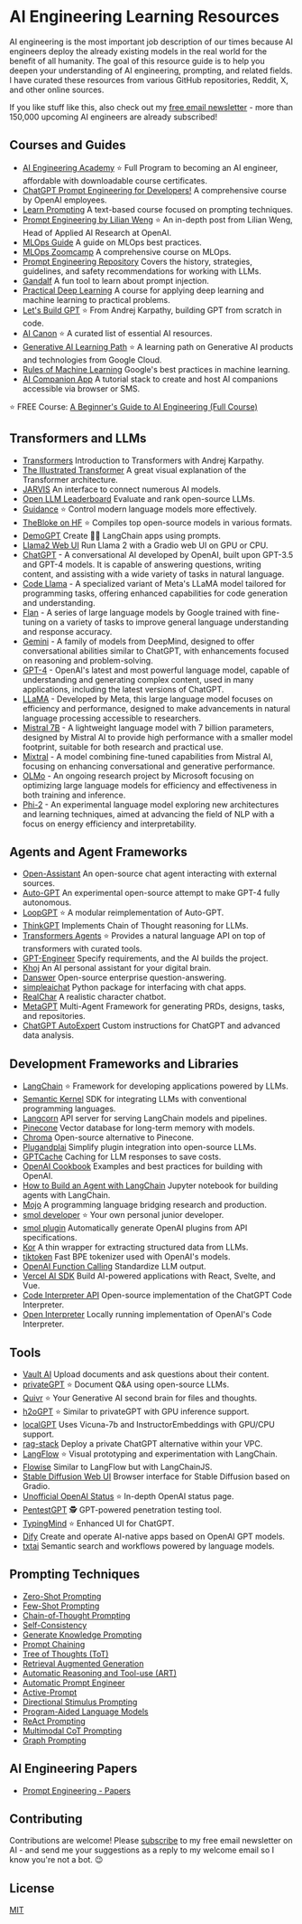 # AI Engineering Learning Resources

AI engineering is the most important job description of our times because AI engineers deploy the already existing models in the real world for the benefit of all humanity. The goal of this resource guide is to help you deepen your understanding of AI engineering, prompting, and related fields. I have curated these resources from various GitHub repositories, Reddit, X, and other online sources. 

If you like stuff like this, also check out my [free email newsletter](https://blog.finxter.com/) - more than 150,000 upcoming AI engineers are already subscribed!

## Courses and Guides
- [AI Engineering Academy](https://academy.finxter.com) ⭐ Full Program to becoming an AI engineer, affordable with downloadable course certificates.
- [ChatGPT Prompt Engineering for Developers!](https://www.deeplearning.ai/) A comprehensive course by OpenAI employees.
- [Learn Prompting](https://learnprompting.org/) A text-based course focused on prompting techniques.
- [Prompt Engineering by Lilian Weng](https://lilianweng.github.io/posts/2023-03-15-prompt-engineering/) ⭐ An in-depth post from Lilian Weng, Head of Applied AI Research at OpenAI.
- [MLOps Guide](https://github.com/Nyandwi/machine_learning_complete/blob/main/010_mlops/1_mlops_guide.md) A guide on MLOps best practices.
- [MLOps Zoomcamp](https://github.com/DataTalksClub/mlops-zoomcamp) A comprehensive course on MLOps.
- [Prompt Engineering Repository](https://github.com/brexhq/prompt-engineering) Covers the history, strategies, guidelines, and safety recommendations for working with LLMs.
- [Gandalf](https://gandalf.lakera.ai/) A fun tool to learn about prompt injection.
- [Practical Deep Learning](https://course.fast.ai/) A course for applying deep learning and machine learning to practical problems.
- [Let's Build GPT](https://www.youtube.com/watch?v=kCc8FmEb1nY) ⭐ From Andrej Karpathy, building GPT from scratch in code.
- [AI Canon](https://a16z.com/2023/05/25/ai-canon/) ⭐ A curated list of essential AI resources.
- [Generative AI Learning Path](https://www.cloudskillsboost.google/paths/118) ⭐ A learning path on Generative AI products and technologies from Google Cloud.
- [Rules of Machine Learning](https://developers.google.com/machine-learning/guides/rules-of-ml) Google's best practices in machine learning.
- [AI Companion App](https://github.com/a16z-infra/companion-app) A tutorial stack to create and host AI companions accessible via browser or SMS.

⭐ FREE Course: [A Beginner's Guide to AI Engineering (Full Course)](https://academy.finxter.com/course/full-course/)


## Transformers and LLMs
- [Transformers](https://www.youtube.com/watch?v=XfpMkf4rD6E) Introduction to Transformers with Andrej Karpathy.
- [The Illustrated Transformer](https://jalammar.github.io/illustrated-transformer/) A great visual explanation of the Transformer architecture.
- [JARVIS](https://github.com/microsoft/JARVIS) An interface to connect numerous AI models.
- [Open LLM Leaderboard](https://huggingface.co/spaces/HuggingFaceH4/open_llm_leaderboard) Evaluate and rank open-source LLMs.
- [Guidance](https://github.com/microsoft/guidance) ⭐ Control modern language models more effectively.
- [TheBloke on HF](https://huggingface.co/TheBloke) ⭐ Compiles top open-source models in various formats.
- [DemoGPT](https://github.com/melih-unsal/DemoGPT) Create 🦜️🔗 LangChain apps using prompts.
- [Llama2 Web UI](https://github.com/liltom-eth/llama2-webui) Run Llama 2 with a Gradio web UI on GPU or CPU.
- [ChatGPT](https://openai.com/chatgpt) - A conversational AI developed by OpenAI, built upon GPT-3.5 and GPT-4 models. It is capable of answering questions, writing content, and assisting with a wide variety of tasks in natural language.
- [Code Llama](https://ai.meta.com/llama/) - A specialized variant of Meta's LLaMA model tailored for programming tasks, offering enhanced capabilities for code generation and understanding.
- [Flan](https://github.com/google-research/t5x) - A series of large language models by Google trained with fine-tuning on a variety of tasks to improve general language understanding and response accuracy.
- [Gemini](https://www.deepmind.com/research/case-studies/gemini) - A family of models from DeepMind, designed to offer conversational abilities similar to ChatGPT, with enhancements focused on reasoning and problem-solving.
- [GPT-4](https://platform.openai.com/docs/models/gpt-4) - OpenAI's latest and most powerful language model, capable of understanding and generating complex content, used in many applications, including the latest versions of ChatGPT.
- [LLaMA](https://ai.meta.com/llama/) - Developed by Meta, this large language model focuses on efficiency and performance, designed to make advancements in natural language processing accessible to researchers.
- [Mistral 7B](https://www.mistral.ai/) - A lightweight language model with 7 billion parameters, designed by Mistral AI to provide high performance with a smaller model footprint, suitable for both research and practical use.
- [Mixtral](https://www.mistral.ai/mixtral) - A model combining fine-tuned capabilities from Mistral AI, focusing on enhancing conversational and generative performance.
- [OLMo](https://www.microsoft.com/en-us/research/project/olm/) - An ongoing research project by Microsoft focusing on optimizing large language models for efficiency and effectiveness in both training and inference.
- [Phi-2](https://phi-models.org/) - An experimental language model exploring new architectures and learning techniques, aimed at advancing the field of NLP with a focus on energy efficiency and interpretability.


## Agents and Agent Frameworks
- [Open-Assistant](https://github.com/LAION-AI/Open-Assistant) An open-source chat agent interacting with external sources.
- [Auto-GPT](https://github.com/Significant-Gravitas/Auto-GPT) An experimental open-source attempt to make GPT-4 fully autonomous.
- [LoopGPT](https://github.com/farizrahman4u/loopgpt) ⭐ A modular reimplementation of Auto-GPT.
- [ThinkGPT](https://github.com/jina-ai/thinkgpt) Implements Chain of Thought reasoning for LLMs.
- [Transformers Agents](https://huggingface.co/docs/transformers/transformers_agents) ⭐ Provides a natural language API on top of transformers with curated tools.
- [GPT-Engineer](https://github.com/AntonOsika/gpt-engineer) Specify requirements, and the AI builds the project.
- [Khoj](https://github.com/khoj-ai/khoj) An AI personal assistant for your digital brain.
- [Danswer](https://github.com/danswer-ai/danswer) Open-source enterprise question-answering.
- [simpleaichat](https://github.com/minimaxir/simpleaichat) Python package for interfacing with chat apps.
- [RealChar](https://github.com/Shaunwei/RealChar) A realistic character chatbot.
- [MetaGPT](https://github.com/geekan/MetaGPT) Multi-Agent Framework for generating PRDs, designs, tasks, and repositories.
- [ChatGPT AutoExpert](https://github.com/spdustin/ChatGPT-AutoExpert) Custom instructions for ChatGPT and advanced data analysis.

## Development Frameworks and Libraries
- [LangChain](https://github.com/hwchase17/langchain) ⭐ Framework for developing applications powered by LLMs.
- [Semantic Kernel](https://github.com/microsoft/semantic-kernel) SDK for integrating LLMs with conventional programming languages.
- [Langcorn](https://github.com/msoedov/langcorn) API server for serving LangChain models and pipelines.
- [Pinecone](https://www.pinecone.io/) Vector database for long-term memory with models.
- [Chroma](https://www.trychroma.com/) Open-source alternative to Pinecone.
- [Plugandplai](https://github.com/edreisMD/plugnplai) Simplify plugin integration into open-source LLMs.
- [GPTCache](https://github.com/zilliztech/GPTCache) Caching for LLM responses to save costs.
- [OpenAI Cookbook](https://github.com/openai/openai-cookbook) Examples and best practices for building with OpenAI.
- [How to Build an Agent with LangChain](https://github.com/openai/openai-cookbook/blob/main/examples/How_to_build_a_tool-using_agent_with_Langchain.ipynb) Jupyter notebook for building agents with LangChain.
- [Mojo](https://docs.modular.com/mojo/) A programming language bridging research and production.
- [smol developer](https://github.com/smol-ai/developer) ⭐ Your own personal junior developer.
- [smol plugin](https://github.com/gmchad/smol-plugin) Automatically generate OpenAI plugins from API specifications.
- [Kor](https://eyurtsev.github.io/kor/tutorial.html) A thin wrapper for extracting structured data from LLMs.
- [tiktoken](https://github.com/openai/tiktoken) Fast BPE tokenizer used with OpenAI's models.
- [OpenAI Function Calling](https://platform.openai.com/docs/guides/gpt/function-calling) Standardize LLM output.
- [Vercel AI SDK](https://github.com/vercel-labs/ai) Build AI-powered applications with React, Svelte, and Vue.
- [Code Interpreter API](https://github.com/shroominic/codeinterpreter-api) Open-source implementation of the ChatGPT Code Interpreter.
- [Open Interpreter](https://github.com/KillianLucas/open-interpreter/) Locally running implementation of OpenAI's Code Interpreter.

## Tools
- [Vault AI](https://github.com/pashpashpash/vault-ai) Upload documents and ask questions about their content.
- [privateGPT](https://github.com/imartinez/privateGPT) ⭐ Document Q&A using open-source LLMs.
- [Quivr](https://github.com/StanGirard/quivr) ⭐ Your Generative AI second brain for files and thoughts.
- [h2oGPT](https://github.com/h2oai/h2ogpt) ⭐ Similar to privateGPT with GPU inference support.
- [localGPT](https://github.com/PromtEngineer/localGPT) Uses Vicuna-7b and InstructorEmbeddings with GPU/CPU support.
- [rag-stack](https://github.com/psychic-api/rag-stack) Deploy a private ChatGPT alternative within your VPC.
- [LangFlow](https://github.com/logspace-ai/langflow) ⭐ Visual prototyping and experimentation with LangChain.
- [Flowise](https://github.com/FlowiseAI/Flowise) Similar to LangFlow but with LangChainJS.
- [Stable Diffusion Web UI](https://github.com/AUTOMATIC1111/stable-diffusion-webui) Browser interface for Stable Diffusion based on Gradio.
- [Unofficial OpenAI Status](https://openai-status.llm-utils.org/) ⭐ In-depth OpenAI status page.
- [PentestGPT](https://github.com/GreyDGL/PentestGPT) 🕵️ GPT-powered penetration testing tool.
- [TypingMind](https://www.typingmind.com/) ⭐ Enhanced UI for ChatGPT.
- [Dify](https://github.com/langgenius/dify) Create and operate AI-native apps based on OpenAI GPT models.
- [txtai](https://github.com/neuml/txtai) Semantic search and workflows powered by language models.

## Prompting Techniques
- [Zero-Shot Prompting](https://www.promptingguide.ai/techniques/zeroshot)
- [Few-Shot Prompting](https://www.promptingguide.ai/techniques/fewshot)
- [Chain-of-Thought Prompting](https://www.promptingguide.ai/techniques/cot)
- [Self-Consistency](https://www.promptingguide.ai/techniques/consistency)
- [Generate Knowledge Prompting](https://www.promptingguide.ai/techniques/knowledge)
- [Prompt Chaining](https://www.promptingguide.ai/techniques/prompt_chaining)
- [Tree of Thoughts (ToT)](https://www.promptingguide.ai/techniques/tot)
- [Retrieval Augmented Generation](https://www.promptingguide.ai/techniques/rag)
- [Automatic Reasoning and Tool-use (ART)](https://www.promptingguide.ai/techniques/art)
- [Automatic Prompt Engineer](https://www.promptingguide.ai/techniques/ape)
- [Active-Prompt](https://www.promptingguide.ai/techniques/activeprompt)
- [Directional Stimulus Prompting](https://www.promptingguide.ai/techniques/dsp)
- [Program-Aided Language Models](https://www.promptingguide.ai/techniques/pal)
- [ReAct Prompting](https://www.promptingguide.ai/techniques/react)
- [Multimodal CoT Prompting](https://www.promptingguide.ai/techniques/multimodalcot)
- [Graph Prompting](https://www.promptingguide.ai/techniques/graph)

## AI Engineering Papers
- [Prompt Engineering - Papers](https://www.promptingguide.ai/papers)

## Contributing

Contributions are welcome! Please [subscribe](https://blog.finxter.com/subscribe/) to my free email newsletter on AI - and send me your suggestions as a reply to my welcome email so I know you're not a bot. 😉 

## License

[MIT](LICENSE)

